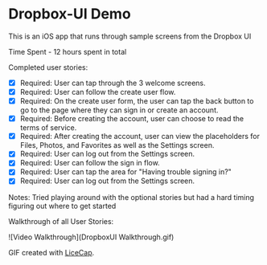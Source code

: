 # Dropbox-UI Demo
This is an iOS app that runs through sample screens from the Dropbox UI

Time Spent - 12 hours spent in total

Completed user stories:

 * [x] Required: User can tap through the 3 welcome screens.
 * [x] Required: User can follow the create user flow.
 * [x] Required: On the create user form, the user can tap the back button to go to the page where they can sign in or create an account.
 * [x] Required: Before creating the account, user can choose to read the terms of service.
 * [x] Required: After creating the account, user can view the placeholders for Files, Photos, and Favorites as well as the Settings screen.
 * [x] Required: User can log out from the Settings screen.
 * [x] Required: User can follow the sign in flow.
 * [x] Required: User can tap the area for "Having trouble signing in?"
 * [x] Required: User can log out from the Settings screen.

Notes:
Tried playing around with the optional stories but had a hard timing figuring out where to get started
 
Walkthrough of all User Stories:

![Video Walkthrough](DropboxUI Walkthrough.gif)

GIF created with [LiceCap](http://www.cockos.com/licecap/).
